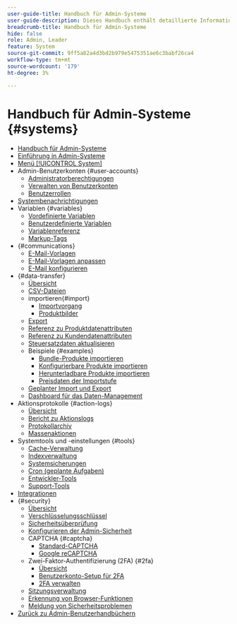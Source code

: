 ```yaml
---
user-guide-title: Handbuch für Admin-Systeme
user-guide-description: Dieses Handbuch enthält detaillierte Informationen zur Admin-Sicherheit, zu Wartungsvorgängen und zu systemweiten Ressourcen, die organisatorische Funktionen in Ihrem Adobe Commerce-Store unterstützen.
breadcrumb-title: Handbuch für Admin-Systeme
hide: false
role: Admin, Leader
feature: System
source-git-commit: 9ff5a82a4d3bd2b979e5475351ae6c3babf26ca4
workflow-type: tm+mt
source-wordcount: '179'
ht-degree: 3%

---
```



# Handbuch für Admin-Systeme {#systems}

- [Handbuch für Admin-Systeme](guide-overview.md)
- [Einführung in Admin-Systeme](introduction.md)
- [Menü [!UICONTROL System]](system-menu.md)
- Admin-Benutzerkonten {#user-accounts}
   - [Administratorberechtigungen](permissions.md)
   - [Verwalten von Benutzerkonten](permissions-users-all.md)
   - [Benutzerrollen](permissions-user-roles.md)
- [Systembenachrichtigungen](notifications.md)
- Variablen {#variables}
   - [Vordefinierte Variablen](variables-predefined.md)
   - [Benutzerdefinierte Variablen](variables-custom.md)
   - [Variablenreferenz](variables-reference.md)
   - [Markup-Tags](markup-tags.md)
- {#communications}
   - [E-Mail-Vorlagen](email-templates.md)
   - [E-Mail-Vorlagen anpassen](email-template-custom.md)
   - [E-Mail konfigurieren](email-communications.md)
- {#data-transfer}
   - [Übersicht](data-transfer.md)
   - [CSV-Dateien](data-csv.md)
   - importieren{#import}
      - [Importvorgang](data-import.md)
      - [Produktbilder](data-import-product-images.md)
   - [Export](data-export.md)
   - [Referenz zu Produktdatenattributen](data-attributes-product.md)
   - [Referenz zu Kundendatenattributen](data-attributes-customer.md)
   - [Steuersatzdaten aktualisieren](data-transfer-tax-rates.md)
   - Beispiele {#examples}
      - [Bundle-Produkte importieren](data-transfer-bundle-products.md)
      - [Konfigurierbare Produkte importieren](data-transfer-configurable-products.md)
      - [Herunterladbare Produkte importieren](data-transfer-downloadable-products.md)
      - [Preisdaten der Importstufe](data-import-price-tier.md)
   - [Geplanter Import und Export](data-scheduled-import-export.md)
   - [Dashboard für das Daten-Management](data-dashboard.md)
- Aktionsprotokolle {#action-logs}
   - [Übersicht](action-log.md)
   - [Bericht zu Aktionslogs](action-log-report.md)
   - [Protokollarchiv](action-log-archive.md)
   - [Massenaktionen](action-log-bulk-actions.md)
- Systemtools und -einstellungen {#tools}
   - [Cache-Verwaltung](cache-management.md)
   - [Indexverwaltung](index-management.md)
   - [Systemsicherungen](backups.md)
   - [Cron (geplante Aufgaben)](cron.md)
   - [Entwickler-Tools](developer-tools.md)
   - [Support-Tools](support.md)
- [Integrationen](integrations.md)
- {#security}
   - [Übersicht](security.md)
   - [Verschlüsselungsschlüssel](encryption-key.md)
   - [Sicherheitsüberprüfung](security-scan.md)
   - [Konfigurieren der Admin-Sicherheit](security-admin.md)
   - CAPTCHA {#captcha}
      - [Standard-CAPTCHA](security-captcha.md)
      - [Google reCAPTCHA](security-google-recaptcha.md)
   - Zwei-Faktor-Authentifizierung (2FA) {#2fa}
      - [Übersicht](security-two-factor-authentication.md)
      - [Benutzerkonto-Setup für 2FA](security-two-factor-authentication-use.md)
      - [2FA verwalten](security-two-factor-authentication-manage.md)
   - [Sitzungsverwaltung](security-session-management.md)
   - [Erkennung von Browser-Funktionen](security-browser-capabilities-detection.md)
   - [Meldung von Sicherheitsproblemen](security-issue-reporting.md)
- [Zurück zu Admin-Benutzerhandbüchern](https://experienceleague.adobe.com/en/docs/commerce-admin/user-guides/home)


